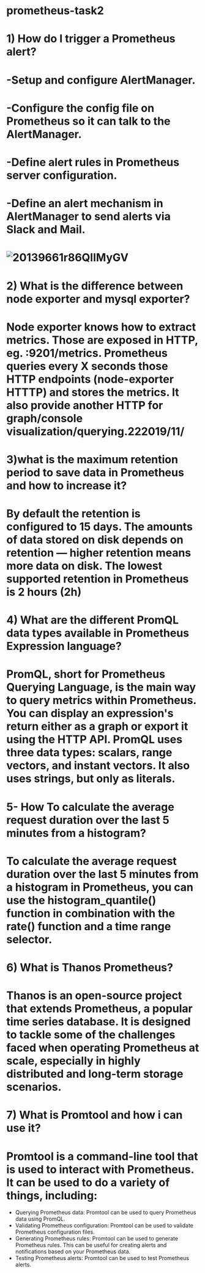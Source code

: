 # prometheus-task2

# 1) How do I trigger a Prometheus alert?
# -Setup and configure AlertManager.
# -Configure the config file on Prometheus so it can talk to the AlertManager.
# -Define alert rules in Prometheus server configuration.
# -Define an alert mechanism in AlertManager to send alerts via Slack and Mail.

# ![20139661r86QlIMyGV](https://github.com/HebaShaban/prometheus-task2/assets/128882939/adf85ddd-dbe8-4bc8-a135-a13cea87c089)

# 2) What is the difference between node exporter and mysql exporter?

# Node exporter knows how to extract metrics. Those are exposed in HTTP, eg. :9201/metrics. Prometheus queries every X seconds those HTTP endpoints (node-exporter HTTTP) and stores the metrics. It also provide another HTTP for graph/console visualization/querying.22‏/11‏/2019

# 3)what is the maximum retention period to save data in Prometheus and how to increase it?

# By default the retention is configured to 15 days. The amounts of data stored on disk depends on retention — higher retention means more data on disk. The lowest supported retention in Prometheus is 2 hours (2h)

# 4) What are the different PromQL data types available in Prometheus Expression language?

# PromQL, short for Prometheus Querying Language, is the main way to query metrics within Prometheus. You can display an expression's return either as a graph or export it using the HTTP API. PromQL uses three data types: scalars, range vectors, and instant vectors. It also uses strings, but only as literals.

# 5- How To calculate the average request duration over the last 5 minutes from a histogram?

# To calculate the average request duration over the last 5 minutes from a histogram in Prometheus, you can use the histogram_quantile() function in combination with the rate() function and a time range selector.

# 6) What is Thanos Prometheus?

# Thanos is an open-source project that extends Prometheus, a popular time series database. It is designed to tackle some of the challenges faced when operating Prometheus at scale, especially in highly distributed and long-term storage scenarios.

# 7) What is Promtool and how i can use it?

# Promtool is a command-line tool that is used to interact with Prometheus. It can be used to do a variety of things, including:
- Querying Prometheus data: Promtool can be used to query Prometheus data using PromQL.
- Validating Prometheus configuration: Promtool can be used to validate Prometheus configuration files.
- Generating Prometheus rules: Promtool can be used to generate Prometheus rules. This can be useful for creating alerts and notifications based on your Prometheus data.
- Testing Prometheus alerts: Promtool can be used to test Prometheus alerts.
